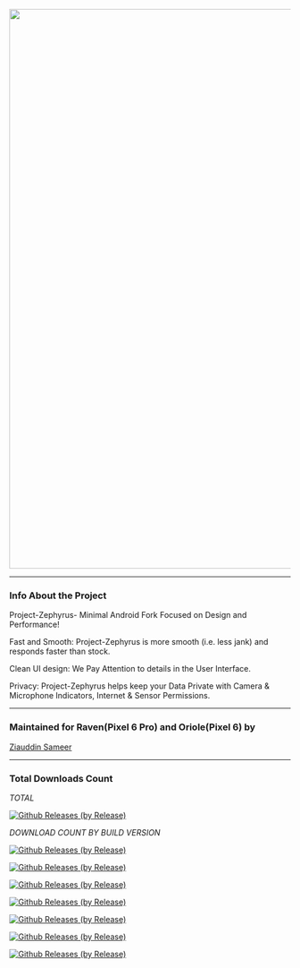 <p align="center"><img width="1000" src="https://github.com/ziasam/Zephyrus-Raviole/blob/main/banner.png"></p>

---------------------------------------------------------------------------------

### Info About the Project

Project-Zephyrus- Minimal Android Fork Focused on Design and Performance!

Fast and Smooth: Project-Zephyrus is more smooth (i.e. less jank) and responds faster than stock.

Clean UI design: We Pay Attention to details in the User Interface.

Privacy: Project-Zephyrus helps keep your Data Private with Camera & Microphone Indicators, Internet & Sensor Permissions.

---------------------------------------------------------------------------------

### Maintained for Raven(Pixel 6 Pro) and Oriole(Pixel 6) by

[Ziauddin Sameer](https://github.com/ziasam)

---------------------------------------------------------------------------------

### Total Downloads Count

*TOTAL*

[![Github Releases (by Release)](https://img.shields.io/github/downloads/ziasam/Zephyrus-Raviole/total.svg)](https://github.com/ziasam/Zephyrus-Raviole/releases)

*DOWNLOAD COUNT BY BUILD VERSION*

[![Github Releases (by Release)](https://img.shields.io/github/downloads/ziasam/Zephyrus-Raviole/v13.3-Oriole/total.svg)](https://github.com/ziasam/Zephyrus-Raviole/releases)

[![Github Releases (by Release)](https://img.shields.io/github/downloads/ziasam/Zephyrus-Raviole/v13.3-Raven/total.svg)](https://github.com/ziasam/Zephyrus-Raviole/releases)

[![Github Releases (by Release)](https://img.shields.io/github/downloads/ziasam/Zephyrus-Raviole/v13.3-Oriole-Stable/total.svg)](https://github.com/ziasam/Zephyrus-Raviole/releases)

[![Github Releases (by Release)](https://img.shields.io/github/downloads/ziasam/Zephyrus-Raviole/v13.3-Raven-Stable/total.svg)](https://github.com/ziasam/Zephyrus-Raviole/releases)

[![Github Releases (by Release)](https://img.shields.io/github/downloads/ziasam/Zephyrus-Raviole/v13.4-Oriole/total.svg)](https://github.com/ziasam/Zephyrus-Raviole/releases)

[![Github Releases (by Release)](https://img.shields.io/github/downloads/ziasam/Zephyrus-Raviole/v13.4-Oriole-Stable/total.svg)](https://github.com/ziasam/Zephyrus-Raviole/releases)

[![Github Releases (by Release)](https://img.shields.io/github/downloads/ziasam/Zephyrus-Raviole/v13.4-Raven-Stable/total.svg)](https://github.com/ziasam/Zephyrus-Raviole/releases)

